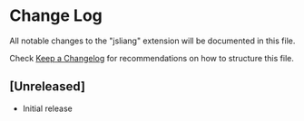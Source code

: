 # Change Log

All notable changes to the "jsliang" extension will be documented in this file.

Check [Keep a Changelog](http://keepachangelog.com/) for recommendations on how to structure this file.

## [Unreleased]

- Initial release